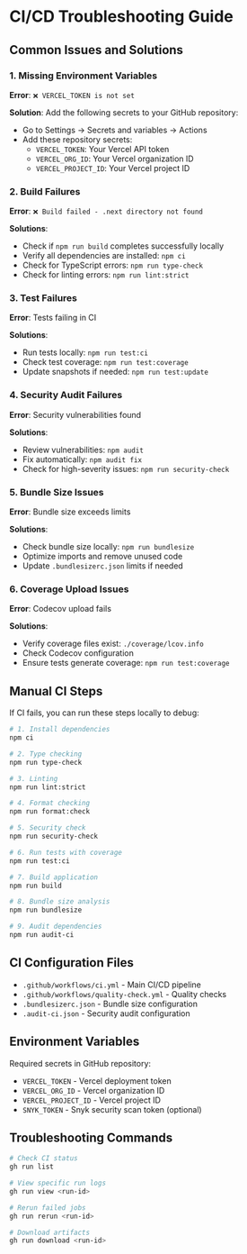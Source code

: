 # CI/CD Troubleshooting Guide

## Common Issues and Solutions

### 1. Missing Environment Variables

**Error**: `❌ VERCEL_TOKEN is not set`

**Solution**: Add the following secrets to your GitHub repository:
- Go to Settings → Secrets and variables → Actions
- Add these repository secrets:
  - `VERCEL_TOKEN`: Your Vercel API token
  - `VERCEL_ORG_ID`: Your Vercel organization ID
  - `VERCEL_PROJECT_ID`: Your Vercel project ID

### 2. Build Failures

**Error**: `❌ Build failed - .next directory not found`

**Solutions**:
- Check if `npm run build` completes successfully locally
- Verify all dependencies are installed: `npm ci`
- Check for TypeScript errors: `npm run type-check`
- Check for linting errors: `npm run lint:strict`

### 3. Test Failures

**Error**: Tests failing in CI

**Solutions**:
- Run tests locally: `npm run test:ci`
- Check test coverage: `npm run test:coverage`
- Update snapshots if needed: `npm run test:update`

### 4. Security Audit Failures

**Error**: Security vulnerabilities found

**Solutions**:
- Review vulnerabilities: `npm audit`
- Fix automatically: `npm audit fix`
- Check for high-severity issues: `npm run security-check`

### 5. Bundle Size Issues

**Error**: Bundle size exceeds limits

**Solutions**:
- Check bundle size locally: `npm run bundlesize`
- Optimize imports and remove unused code
- Update `.bundlesizerc.json` limits if needed

### 6. Coverage Upload Issues

**Error**: Codecov upload fails

**Solutions**:
- Verify coverage files exist: `./coverage/lcov.info`
- Check Codecov configuration
- Ensure tests generate coverage: `npm run test:coverage`

## Manual CI Steps

If CI fails, you can run these steps locally to debug:

```bash
# 1. Install dependencies
npm ci

# 2. Type checking
npm run type-check

# 3. Linting
npm run lint:strict

# 4. Format checking
npm run format:check

# 5. Security check
npm run security-check

# 6. Run tests with coverage
npm run test:ci

# 7. Build application
npm run build

# 8. Bundle size analysis
npm run bundlesize

# 9. Audit dependencies
npm run audit-ci
```

## CI Configuration Files

- `.github/workflows/ci.yml` - Main CI/CD pipeline
- `.github/workflows/quality-check.yml` - Quality checks
- `.bundlesizerc.json` - Bundle size configuration
- `.audit-ci.json` - Security audit configuration

## Environment Variables

Required secrets in GitHub repository:
- `VERCEL_TOKEN` - Vercel deployment token
- `VERCEL_ORG_ID` - Vercel organization ID
- `VERCEL_PROJECT_ID` - Vercel project ID
- `SNYK_TOKEN` - Snyk security scan token (optional)

## Troubleshooting Commands

```bash
# Check CI status
gh run list

# View specific run logs
gh run view <run-id>

# Rerun failed jobs
gh run rerun <run-id>

# Download artifacts
gh run download <run-id>
```
